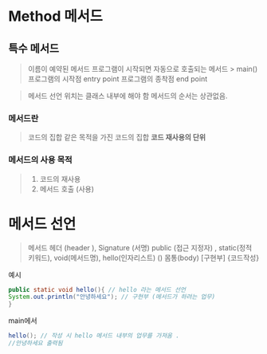 # Method 메서드
## 특수 메서드
> 이름이 예약된 메서드
> 프로그램이 시작되면 자동으로 호출되는 메서드 > main()
> 프로그램의 시작점 entry point 
> 프로그램의 종착점 end point


>메서드 선언 위치는 클래스 내부에 해야 함 
>메서드의 순서는 상관없음.

### 메서드란
> 코드의 집합
> 같은 목적을 가진 코드의 집합
> **코드 재사용의 단위**

### 메서드의 사용 목적
> 1. 코드의 재사용
> 2. 메서드 호출 (사용)

# 메서드 선언
>메서드 헤더 (header ), Signature (서명)
>public (접근 지정자) , static(정적 키워드), void(메서드명), hello(인자리스트) ()
>몸통(body) [구현부] {코드작성}

예시
```java
public static void hello(){ // hello 라는 메서드 선언
System.out.println("안녕하세요"); // 구현부 (메서드가 하려는 업무)
}
```

main에서 
```java
hello(); // 작성 시 hello 메서드 내부의 업무를 가져옴 . 
//안녕하세요 출력됨
```

